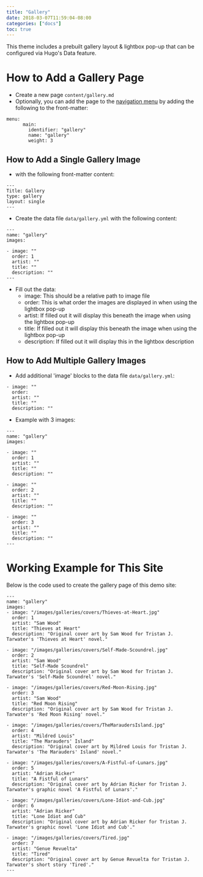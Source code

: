```yaml
---
title: "Gallery"
date: 2018-03-07T11:59:04-08:00
categories: ["docs"]
toc: true
---
```

This theme includes a prebuilt gallery layout & lightbox pop-up that can be configured via Hugo's Data feature.

# How to Add a Gallery Page
- Create a new page `content/gallery.md`
- Optionally, you can add the page to the [navigation menu](/blog/navigation/) by adding the following to the front-matter:
```
menu:
      main:
        identifier: "gallery"
        name: "gallery"
        weight: 3
```

## How to Add a Single Gallery Image
- with the following front-matter content:
```
---
Title: Gallery
type: gallery
layout: single
---
```

- Create the data file `data/gallery.yml` with the following content:

```
---
name: "gallery"
images:

- image: ""
  order: 1
  artist: ""
  title: ""
  description: ""
---
```

- Fill out the data:
  - image: This should be a relative path to image file
  - order: This is what order the images are displayed in when using the lightbox pop-up
  - artist: If filled out it will display this beneath the image when using the lightbox pop-up
  - title: If filled out it will display this beneath the image when using the lightbox pop-up
  - description: If filled out it will display this in the lightbox description

## How to Add Multiple Gallery Images

- Add additional 'image' blocks to the data file `data/gallery.yml`:

``` 
- image: ""
  order: 
  artist: ""
  title: ""
  description: ""
```

- Example with 3 images:

```
---
name: "gallery"
images:

- image: ""
  order: 1
  artist: ""
  title: ""
  description: ""

- image: ""
  order: 2
  artist: ""
  title: ""
  description: ""

- image: ""
  order: 3
  artist: ""
  title: ""
  description: ""
---
```

# Working Example for This Site
Below is the code used to create the gallery page of this demo site:

```
---
name: "gallery"
images:
- image: "/images/galleries/covers/Thieves-at-Heart.jpg"
  order: 1
  artist: "Sam Wood"
  title: "Thieves at Heart"
  description: "Original cover art by Sam Wood for Tristan J. Tarwater's 'Thieves at Heart' novel."
 
- image: "/images/galleries/covers/Self-Made-Scoundrel.jpg"
  order: 2
  artist: "Sam Wood"
  title: "Self-Made Scoundrel"
  description: "Original cover art by Sam Wood for Tristan J. Tarwater's 'Self-Made Scoundrel' novel."

- image: "/images/galleries/covers/Red-Moon-Rising.jpg"
  order: 3
  artist: "Sam Wood"
  title: "Red Moon Rising"
  description: "Original cover art by Sam Wood for Tristan J. Tarwater's 'Red Moon Rising' novel."

- image: "/images/galleries/covers/TheMaraudersIsland.jpg"
  order: 4
  artist: "Mildred Louis"
  title: "The Marauders' Island"
  description: "Original cover art by Mildred Louis for Tristan J. Tarwater's 'The Marauders' Island' novel."

- image: "/images/galleries/covers/A-Fistful-of-Lunars.jpg"
  order: 5
  artist: "Adrian Ricker"
  title: "A Fistful of Lunars"
  description: "Original cover art by Adrian Ricker for Tristan J. Tarwater's graphic novel 'A Fistful of Lunars'."

- image: "/images/galleries/covers/Lone-Idiot-and-Cub.jpg"
  order: 6
  artist: "Adrian Ricker"
  title: "Lone Idiot and Cub"
  description: "Original cover art by Adrian Ricker for Tristan J. Tarwater's graphic novel 'Lone Idiot and Cub'."

- image: "/images/galleries/covers/Tired.jpg"
  order: 7
  artist: "Genue Revuelta"
  title: "Tired"
  description: "Original cover art by Genue Revuelta for Tristan J. Tarwater's short story 'Tired'."
---
```
